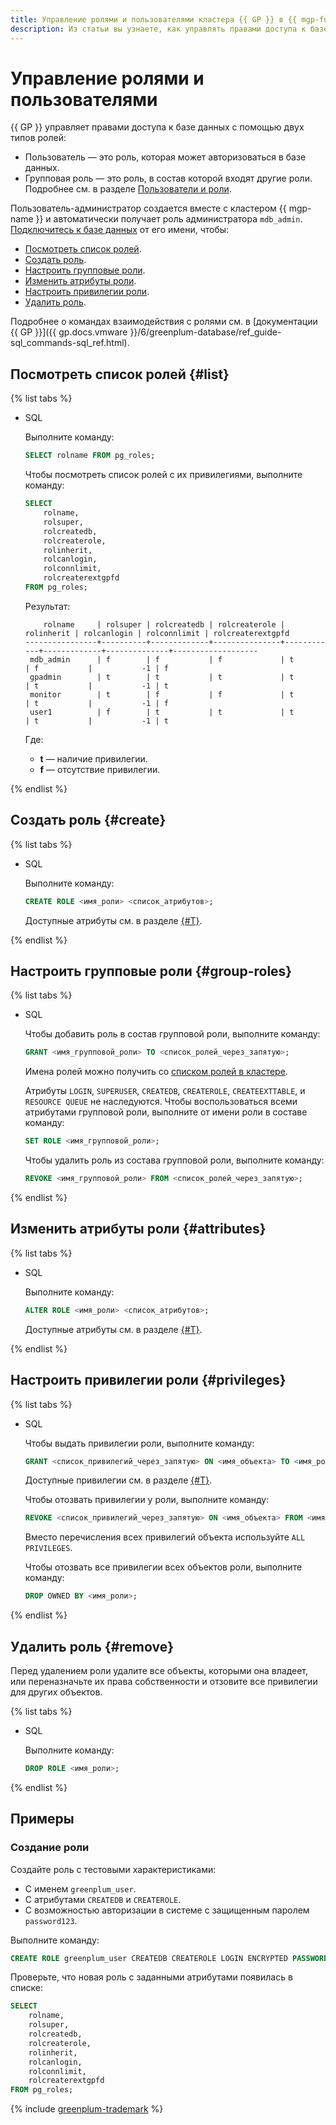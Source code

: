 ```yaml
---
title: Управление ролями и пользователями кластера {{ GP }} в {{ mgp-full-name }}
description: Из статьи вы узнаете, как управлять правами доступа к базе данных, просматривать, создавать, настраивать и удалять роли.
---
```


# Управление ролями и пользователями

{{ GP }} управляет правами доступа к базе данных с помощью двух типов ролей:

* Пользователь — это роль, которая может авторизоваться в базе данных.
* Групповая роль — это роль, в состав которой входят другие роли.
​
​Подробнее см. в разделе [Пользователи и роли](../concepts/cluster-users.md).

Пользователь-администратор создается вместе с кластером {{ mgp-name }} и автоматически получает роль администратора `mdb_admin`. [Подключитесь к базе данных](connect.md) от его имени, чтобы:

* [Посмотреть список ролей](#list).
* [Создать роль](#create).
* [Настроить групповые роли](#group-roles).
* [Изменить атрибуты роли](#attributes).
* [Настроить привилегии роли](#privileges).
* [Удалить роль](#remove).

Подробнее о командах взаимодействия с ролями см. в [документации {{ GP }}]({{ gp.docs.vmware }}/6/greenplum-database/ref_guide-sql_commands-sql_ref.html).

## Посмотреть список ролей {#list}

{% list tabs %}

* SQL

    Выполните команду:

    ```sql
    SELECT rolname FROM pg_roles;
    ```

    Чтобы посмотреть список ролей с их привилегиями, выполните команду:

    ```sql
    SELECT
        rolname,
        rolsuper,
        rolcreatedb,
        rolcreaterole,
        rolinherit,
        rolcanlogin,
        rolconnlimit,
        rolcreaterextgpfd
    FROM pg_roles;
    ```

    Результат:

    ```text
        rolname     | rolsuper | rolcreatedb | rolcreaterole | rolinherit | rolcanlogin | rolconnlimit | rolcreaterextgpfd
    ----------------+----------+-------------+---------------+------------+-------------+--------------+-------------------
     mdb_admin      | f        | f           | f             | t          | f           |           -1 | f
     gpadmin        | t        | t           | t             | t          | t           |           -1 | t
     monitor        | t        | f           | f             | t          | t           |           -1 | f
     user1          | f        | t           | t             | t          | t           |           -1 | t
    ```

    Где:

    * **t** — наличие привилегии.
    * **f** — отсутствие привилегии.

{% endlist %}

## Создать роль {#create}

{% list tabs %}

* SQL

    Выполните команду:

    ```sql
    CREATE ROLE <имя_роли> <список_атрибутов>;
    ```

    Доступные атрибуты см. в разделе [{#T}](../concepts/cluster-users.md#attributes).

{% endlist %}

## Настроить групповые роли {#group-roles}

{% list tabs %}

* SQL

    Чтобы добавить роль в состав групповой роли, выполните команду:

    ```sql
    GRANT <имя_групповой_роли> TO <список_ролей_через_запятую>;
    ```

    Имена ролей можно получить со [списком ролей в кластере](#list).

    Атрибуты `LOGIN`, `SUPERUSER`, `CREATEDB`, `CREATEROLE`, `CREATEEXTTABLE`, и `RESOURCE QUEUE` не наследуются. Чтобы воспользоваться всеми атрибутами групповой роли, выполните от имени роли в составе команду:

    ```sql
    SET ROLE <имя_групповой_роли>;
    ```

    Чтобы удалить роль из состава групповой роли, выполните команду:

    ```sql
    REVOKE <имя_групповой_роли> FROM <список_ролей_через_запятую>;
    ```

{% endlist %}

## Изменить атрибуты роли {#attributes}

{% list tabs %}

* SQL

    Выполните команду:

    ```sql
    ALTER ROLE <имя_роли> <список_атрибутов>;
    ```

    Доступные атрибуты см. в разделе [{#T}](../concepts/cluster-users.md#attributes).

{% endlist %}

## Настроить привилегии роли {#privileges}

{% list tabs %}

* SQL

    Чтобы выдать привилегии роли, выполните команду:

    ```sql
    GRANT <список_привилегий_через_запятую> ON <имя_объекта> TO <имя_роли>;
    ```

    Доступные привилегии см. в разделе [{#T}](../concepts/cluster-users.md#privileges).

    Чтобы отозвать привилегии у роли, выполните команду:

    ```sql
    REVOKE <список_привилегий_через_запятую> ON <имя_объекта> FROM <имя_роли>;
    ```

    Вместо перечисления всех привилегий объекта используйте `ALL PRIVILEGES`.

    Чтобы отозвать все привилегии всех объектов роли, выполните команду:

    ```sql
    DROP OWNED BY <имя_роли>;
    ```

{% endlist %}

## Удалить роль {#remove}

Перед удалением роли удалите все объекты, которыми она владеет, или переназначьте их права собственности и отзовите все привилегии для других объектов.

{% list tabs %}

* SQL

    Выполните команду:

    ```sql
    DROP ROLE <имя_роли>;
    ```

{% endlist %}

## Примеры

### Создание роли

Создайте роль с тестовыми характеристиками:

* С именем `greenplum_user`.
* С атрибутами `CREATEDB` и `CREATEROLE`.
* С возможностью авторизации в системе с защищенным паролем `password123`.

Выполните команду:

```sql
CREATE ROLE greenplum_user CREATEDB CREATEROLE LOGIN ENCRYPTED PASSWORD 'password123';
```

Проверьте, что новая роль с заданными атрибутами появилась в списке:

```sql
SELECT
    rolname,
    rolsuper,
    rolcreatedb,
    rolcreaterole,
    rolinherit,
    rolcanlogin,
    rolconnlimit,
    rolcreaterextgpfd
FROM pg_roles;
```

{% include [greenplum-trademark](../../_includes/mdb/mgp/trademark.md) %}

